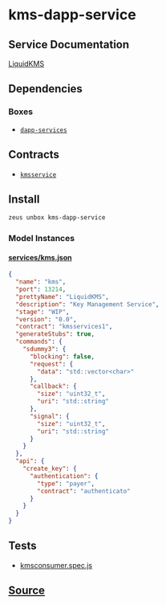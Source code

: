 
kms-dapp-service
====================






## Service Documentation
[LiquidKMS](../../services/kms-service.md)
## Dependencies
### Boxes
* [`dapp-services`](dapp-services.md)



## Contracts
* [`kmsservice`](https://github.com/liquidapps-io/zeus-sdk/tree/master/boxes/groups/services/kms-dapp-service/contracts/eos/dappservices/_kms_impl.hpp)
## Install
```bash
zeus unbox kms-dapp-service
```










### Model Instances
#### [services/kms.json](https://github.com/liquidapps-io/zeus-sdk/tree/master/boxes/groups/services/kms-dapp-service/models/dapp-services/kms.json)
```json
{
  "name": "kms",
  "port": 13214,
  "prettyName": "LiquidKMS",
  "description": "Key Management Service",
  "stage": "WIP",
  "version": "0.0",
  "contract": "kmsservices1",
  "generateStubs": true,
  "commands": {
    "sdummy3": {
      "blocking": false,
      "request": {
        "data": "std::vector<char>"
      },
      "callback": {
        "size": "uint32_t",
        "uri": "std::string"
      },
      "signal": {
        "size": "uint32_t",
        "uri": "std::string"
      }
    }
  },
  "api": {
    "create_key": {
      "authentication": {
        "type": "payer",
        "contract": "authenticato"
      }
    }
  }
}
```
## Tests 
* [kmsconsumer.spec.js](https://github.com/liquidapps-io/zeus-sdk/tree/master/boxes/groups/services/kms-dapp-service/test/kmsconsumer.spec.js)
## [Source](https://github.com/liquidapps-io/zeus-sdk/tree/master/boxes/groups/services/kms-dapp-service)
